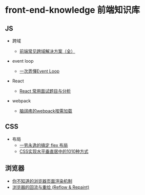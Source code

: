 # front-end-knowledge 前端知识库

## JS
* 跨域
    * [前端常见跨域解决方案（全）](https://segmentfault.com/a/1190000011145364)
    
* event loop
    * [一次弄懂Event Loop](https://juejin.im/post/5c3d8956e51d4511dc72c200)

* React
    * [React 常用面试题目与分析](https://zhuanlan.zhihu.com/p/24856035#tipjar)
    
* webpack
    * [脑阔疼的webpack按需加载](https://juejin.im/post/5bf61082f265da616a474b5c)

## CSS
* 布局
    * [一劳永逸的搞定 flex 布局](https://juejin.im/post/58e3a5a0a0bb9f0069fc16bb)
    * [CSS实现水平垂直居中的1010种方式](https://juejin.im/post/5b9a4477f265da0ad82bf921)
    
## 浏览器
* [你不知道的浏览器页面渲染机制](https://juejin.im/post/5ca0c0abe51d4553a942c17d)
* [浏览器的回流与重绘 (Reflow & Repaint)](https://juejin.im/post/5a9923e9518825558251c96a)
